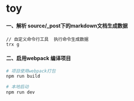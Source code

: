 # toy

#### 一、解析 source/_post下的markdown文档生成数据

```
// 自定义命令行工具  执行命令生成数据
trx g
```

#### 二、启用webpack 编译项目
```bash
# 项目使用webpack打包
npm run build

# 本地启动
npm run dev
```
